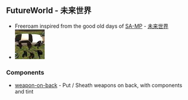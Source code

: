 ## FutureWorld - 未来世界
- Freeroam inspired from the good old days of [SA-MP](https://www.sa-mp.com/) - [未来世界](https://github.com/imckl/gta-sa-mp_wl)
- ![good-old-days](assets/good-old-days.png)

### Components
- [weapon-on-back](https://github.com/fivem-wl/future-world/tree/master/projects/weapon-on-back) - Put / Sheath weapons on back, with components and tint
